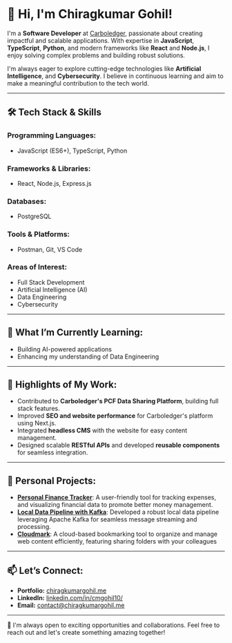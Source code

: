# 🚀 Hi, I'm Chiragkumar Gohil!

I'm a **Software Developer** at [Carboledger](https://carboledger.com/), passionate about creating impactful and scalable applications. With expertise in **JavaScript**, **TypeScript**, **Python**, and modern frameworks like **React** and **Node.js**, I enjoy solving complex problems and building robust solutions.

I'm always eager to explore cutting-edge technologies like **Artificial Intelligence**, and **Cybersecurity**. I believe in continuous learning and aim to make a meaningful contribution to the tech world.

---

## 🛠️ Tech Stack & Skills
### Programming Languages:
- JavaScript (ES6+), TypeScript, Python
### Frameworks & Libraries:
- React, Node.js, Express.js
### Databases:
- PostgreSQL
### Tools & Platforms:
- Postman, Git, VS Code
### Areas of Interest:
- Full Stack Development
- Artificial Intelligence (AI)
- Data Engineering
- Cybersecurity

---

## 🌱 What I’m Currently Learning:
- Building AI-powered applications
- Enhancing my understanding of Data Engineering

---

## 🌟 Highlights of My Work:
- Contributed to **Carboledger's PCF Data Sharing Platform**, building full stack features.
- Improved **SEO and website performance** for Carboledger's platform using Next.js.
- Integrated **headless CMS** with the website for easy content management.
- Designed scalable **RESTful APIs** and developed **reusable components** for seamless integration.

---

## 🔭 Personal Projects:
- **[Personal Finance Tracker](https://github.com/chiragkumargohil/fintrack)**: A user-friendly tool for tracking expenses, and visualizing financial data to promote better money management.
- **[Local Data Pipeline with Kafka](https://github.com/chiragkumargohil/local-data-pipeline-with-kafka)**: Developed a robust local data pipeline leveraging Apache Kafka for seamless message streaming and processing.
- **[Cloudmark](https://thecloudmark.web.app/)**: A cloud-based bookmarking tool to organize and manage web content efficiently, featuring sharing folders with your colleagues

---

## 📫 Let’s Connect:
- **Portfolio:** [chiragkumargohil.me](https://www.chiragkumargohil.me)  
- **LinkedIn:** [linkedin.com/in/cmgohil10/](https://www.linkedin.com/in/cmgohil10/)  
- **Email:** contact@chiragkumargohil.me

---

🌟 I'm always open to exciting opportunities and collaborations. Feel free to reach out and let's create something amazing together!  
